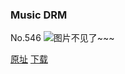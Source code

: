 ### Music DRM
No.546
![图片不见了~~~](https://imgs.xkcd.com/comics/music_drm.png)

[原址](https://xkcd.com//546) [下载](https://imgs.xkcd.com/comics/music_drm.png)

